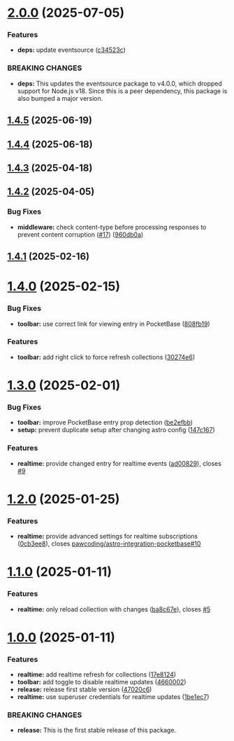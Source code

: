 # [2.0.0](https://github.com/pawcoding/astro-integration-pocketbase/compare/v1.4.5...v2.0.0) (2025-07-05)


### Features

* **deps:** update eventsource ([c34523c](https://github.com/pawcoding/astro-integration-pocketbase/commit/c34523c7f4d4de1871497c5cac07a8d5b7211195))


### BREAKING CHANGES

* **deps:** This updates the eventsource package to v4.0.0,
which dropped support for Node.js v18. Since this is a peer dependency,
this package is also bumped a major version.

## [1.4.5](https://github.com/pawcoding/astro-integration-pocketbase/compare/v1.4.4...v1.4.5) (2025-06-19)

## [1.4.4](https://github.com/pawcoding/astro-integration-pocketbase/compare/v1.4.3...v1.4.4) (2025-06-18)

## [1.4.3](https://github.com/pawcoding/astro-integration-pocketbase/compare/v1.4.2...v1.4.3) (2025-04-18)

## [1.4.2](https://github.com/pawcoding/astro-integration-pocketbase/compare/v1.4.1...v1.4.2) (2025-04-05)


### Bug Fixes

* **middleware:** check content-type before processing responses to prevent content corruption ([#17](https://github.com/pawcoding/astro-integration-pocketbase/issues/17)) ([960db0a](https://github.com/pawcoding/astro-integration-pocketbase/commit/960db0a200cbf6e980e730685151e1e5494cf051))

## [1.4.1](https://github.com/pawcoding/astro-integration-pocketbase/compare/v1.4.0...v1.4.1) (2025-02-16)

# [1.4.0](https://github.com/pawcoding/astro-integration-pocketbase/compare/v1.3.0...v1.4.0) (2025-02-15)


### Bug Fixes

* **toolbar:** use correct link for viewing entry in PocketBase ([808fb19](https://github.com/pawcoding/astro-integration-pocketbase/commit/808fb1964bb773f02104aa09a4e641364a574c71))


### Features

* **toolbar:** add right click to force refresh collections ([30274e6](https://github.com/pawcoding/astro-integration-pocketbase/commit/30274e6b56fd1160425413825c52a1564c734461))

# [1.3.0](https://github.com/pawcoding/astro-integration-pocketbase/compare/v1.2.0...v1.3.0) (2025-02-01)


### Bug Fixes

* **toolbar:** improve PocketBase entry prop detection ([be2efbb](https://github.com/pawcoding/astro-integration-pocketbase/commit/be2efbb1bd5aebe9c7dd4cefab4e37062f58ebd7))
* **setup:** prevent duplicate setup after changing astro config ([147c167](https://github.com/pawcoding/astro-integration-pocketbase/commit/147c167348e2f39135eacde4523ac0cb91f6c78c))


### Features

* **realtime:** provide changed entry for realtime events ([ad00829](https://github.com/pawcoding/astro-integration-pocketbase/commit/ad00829f8e8e2687a5b02380fd91a390b78defea)), closes [#9](https://github.com/pawcoding/astro-integration-pocketbase/issues/9)

# [1.2.0](https://github.com/pawcoding/astro-integration-pocketbase/compare/v1.1.0...v1.2.0) (2025-01-25)


### Features

* **realtime:** provide advanced settings for realtime subscriptions ([0cb3ee8](https://github.com/pawcoding/astro-integration-pocketbase/commit/0cb3ee811ad88c4973b020128bd301a72278e78e)), closes [pawcoding/astro-integration-pocketbase#10](https://github.com/pawcoding/astro-integration-pocketbase/issues/10)

# [1.1.0](https://github.com/pawcoding/astro-integration-pocketbase/compare/v1.0.0...v1.1.0) (2025-01-11)


### Features

* **realtime:** only reload collection with changes ([ba8c67e](https://github.com/pawcoding/astro-integration-pocketbase/commit/ba8c67e94eb03633e364205b75f7f3d85796e57b)), closes [#5](https://github.com/pawcoding/astro-integration-pocketbase/issues/5)

# [1.0.0](https://github.com/pawcoding/astro-integration-pocketbase/compare/v0.2.0...v1.0.0) (2025-01-11)


### Features

* **realtime:** add realtime refresh for collections ([17e8124](https://github.com/pawcoding/astro-integration-pocketbase/commit/17e81244c07747077226f8c673c63f4e6a8ea402))
* **toolbar:** add toggle to disable realtime updates ([4660002](https://github.com/pawcoding/astro-integration-pocketbase/commit/466000247d0a89dec0d80be7057a49ec1eab073b))
* **release:** release first stable version ([47020c6](https://github.com/pawcoding/astro-integration-pocketbase/commit/47020c69e6585a611e68ba3f1c60b2c203fc2e0f))
* **realtime:** use superuser credentials for realtime updates ([1be1ec7](https://github.com/pawcoding/astro-integration-pocketbase/commit/1be1ec7fc85c90a8ab20dc7851ffc3d76f7d7e60))


### BREAKING CHANGES

* **release:** This is the first stable release of this package.

